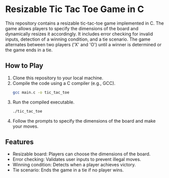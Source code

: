 # Resizable Tic Tac Toe Game in C

This repository contains a resizable tic-tac-toe game implemented in C. The game allows players to specify the dimensions of the board and dynamically resizes it accordingly. It includes error checking for invalid inputs, detection of a winning condition, and a tie scenario. The game alternates between two players ('X' and 'O') until a winner is determined or the game ends in a tie.

## How to Play
1. Clone this repository to your local machine.
2. Compile the code using a C compiler (e.g., GCC).
    ```bash
    gcc main.c -o tic_tac_toe
    ```
3. Run the compiled executable.
    ```bash
    ./tic_tac_toe
    ```
4. Follow the prompts to specify the dimensions of the board and make your moves.

## Features
- Resizable board: Players can choose the dimensions of the board.
- Error checking: Validates user inputs to prevent illegal moves.
- Winning condition: Detects when a player achieves victory.
- Tie scenario: Ends the game in a tie if no player wins.

